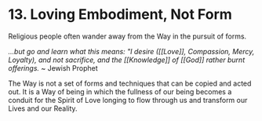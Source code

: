 # 13. Loving Embodiment, Not Form
Religious people often wander away from the Way in the pursuit of forms. 

_...but go and learn what this means: "I desire ([[Love]], Compassion, Mercy, Loyalty), and not sacrifice, and the [[Knowledge]] of [[God]] rather burnt offerings._ ~ Jewish Prophet

The Way is not a set of forms and techniques that can be copied and acted out. It is a Way of being in which the fullness of our being becomes a conduit for the Spirit of Love longing to flow through us and transform our Lives and our Reality. 


